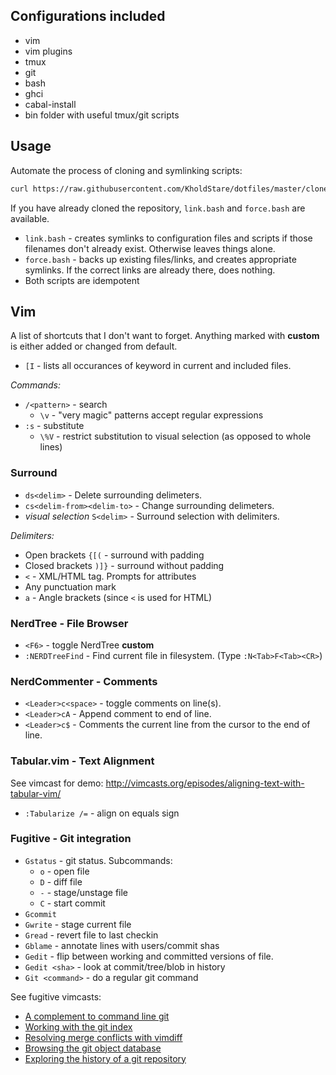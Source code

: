 ## Configurations included

* vim
* vim plugins
* tmux
* git
* bash
* ghci
* cabal-install
* bin folder with useful tmux/git scripts

## Usage

Automate the process of cloning and symlinking scripts:

```bash
curl https://raw.githubusercontent.com/KholdStare/dotfiles/master/clone-and-install.bash | bash
```

If you have already cloned the repository, `link.bash` and `force.bash` are available.

* `link.bash` - creates symlinks to configuration files and scripts if those
  filenames don't already exist. Otherwise leaves things alone.
* `force.bash` - backs up existing files/links, and creates appropriate
  symlinks. If the correct links are already there, does nothing.
* Both scripts are idempotent

## Vim

A list of shortcuts that I don't want to forget. Anything marked with
**custom** is either added or changed from default.

* `[I` - lists all occurances of keyword in current and included files.

*Commands:*

* `/<pattern>` - search
   * `\v` - "very magic" patterns accept regular expressions
* `:s` - substitute
   * `\%V` - restrict substitution to visual selection (as opposed to whole lines)

### Surround

* `ds<delim>` - Delete surrounding delimeters.
* `cs<delim-from><delim-to>` - Change surrounding delimeters.
* *visual selection* `S<delim>` - Surround selection with delimiters.

*Delimiters:*
* Open brackets `{[(` - surround with padding
* Closed brackets `)]}` - surround without padding
* `<` - XML/HTML tag. Prompts for attributes
* Any punctuation mark
* `a` - Angle brackets (since `<` is used for HTML)

### NerdTree - File Browser

* `<F6>` - toggle NerdTree **custom**
* `:NERDTreeFind` - Find current file in filesystem. (Type `:N<Tab>F<Tab><CR>`)

### NerdCommenter - Comments

* `<Leader>c<space>` - toggle comments on line(s).
* `<Leader>cA` - Append comment to end of line.
* `<Leader>c$` - Comments the current line from the cursor to the end of line.
 
### Tabular.vim - Text Alignment

See vimcast for demo: http://vimcasts.org/episodes/aligning-text-with-tabular-vim/

* `:Tabularize /=` - align on equals sign

### Fugitive - Git integration

* `Gstatus` - git status. Subcommands:
   * `o` - open file
   * `D` - diff file
   * `-` - stage/unstage file
   * `C` - start commit
* `Gcommit`
* `Gwrite` - stage current file
* `Gread` - revert file to last checkin
* `Gblame` - annotate lines with users/commit shas
* `Gedit` - flip between working and committed versions of file.
* `Gedit <sha>` - look at commit/tree/blob in history
* `Git <command>` - do a regular git command

See fugitive vimcasts:
* [A complement to command line git](http://vimcasts.org/episodes/fugitive-vim---a-complement-to-command-line-git/)
* [Working with the git index](http://vimcasts.org/episodes/fugitive-vim-working-with-the-git-index/)
* [Resolving merge conflicts with vimdiff](http://vimcasts.org/episodes/fugitive-vim-resolving-merge-conflicts-with-vimdiff/)
* [Browsing the git object database](http://vimcasts.org/episodes/fugitive-vim-browsing-the-git-object-database/)
* [Exploring the history of a git repository](http://vimcasts.org/episodes/fugitive-vim-exploring-the-history-of-a-git-repository/)
